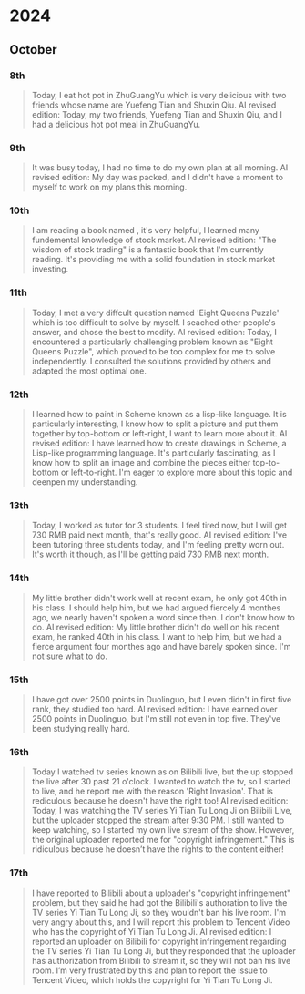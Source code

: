 # 2024

## October

### 8th
> Today, I eat hot pot in ZhuGuangYu which is very delicious with two friends whose name are Yuefeng Tian and Shuxin Qiu.
> AI revised edition: Today, my two friends, Yuefeng Tian and Shuxin Qiu, and I had a delicious hot pot meal in ZhuGuangYu.

### 9th
> It was busy today, I had no time to do my own plan at all morning.
> AI revised edition: My day was packed, and I didn't have a moment to myself to work on my plans this morning.

### 10th
> I am reading a book named <The Wisdom of Buy and Sell Stock>, it's very helpful, I learned many fundemental knowledge of stock market.
> AI revised edition: "The wisdom of stock trading" is a fantastic book that I'm currently reading. It's providing me with a solid foundation in stock market investing.

### 11th
> Today, I met a very diffcult question named 'Eight Queens Puzzle' which is too difficult to solve by myself. I seached other people's answer, and chose the best to modify.
> AI revised edition: Today, I encountered a particularly challenging problem known as "Eight Queens Puzzle", which proved to be too complex for me to solve independently. 
I consulted the solutions provided by others and adapted the most optimal one.

### 12th
> I learned how to paint in Scheme known as a lisp-like language. It is particularly interesting, I know how to split a picture and put them together by top-bottom or left-right, I want to learn more about it.
> AI revised edition: I have learned how to create drawings in Scheme, a Lisp-like programming language. It's particularly fascinating, as I know how to split an image and combine the pieces either top-to-bottom 
or left-to-right. I'm eager to explore more about this topic and deenpen my understanding.

### 13th
> Today, I worked as tutor for 3 students. I feel tired now, but I will get 730 RMB paid next month, that's really good.
> AI revised edition: I've been tutoring three students today, and I'm feeling pretty worn out. It's worth it though, as I'll be getting paid 730 RMB next month.

### 14th
> My little brother didn't work well at recent exam, he only got 40th in his class. I should help him, but we had argued fiercely 4 monthes ago, we nearly haven't spoken a word since then. I don't know how to do.
> AI revised edition: My little brother didn't do well on his recent exam, he ranked 40th in his class. I want to help him, but we had a fierce argument four monthes ago and have barely spoken since. I'm not sure what to do.

### 15th
> I have got over 2500 points in Duolinguo, but I even didn't in first five rank, they studied too hard.
> AI revised edition: I have earned over 2500 points in Duolinguo, but I'm still not even in top five. They've been studying really hard.

### 16th
> Today I watched tv series known as <Yi Tian Tu Long Ji> on Bilibili live, but the up stopped the live after 30 past 21 o'clock. I wanted to watch the tv, so I started to live, and he report me with the reason 'Right Invasion'. That is rediculous because he doesn't have the right too!
> AI revised edition: Today, I was watching the TV series Yi Tian Tu Long Ji on Bilibili Live, but the uploader stopped the stream after 9:30 PM. I still wanted to keep watching, so I started my own live stream of the show. However, the original uploader reported me for "copyright infringement." This is ridiculous because he doesn’t have the rights to the content either!

### 17th
> I have reported to Bilibili about a uploader's "copyright infringement" problem, but they said he had got the Bilibili's authoration to live the TV series Yi Tian Tu Long Ji, so they wouldn't 
ban his live room. I'm very angry about this, and I will report this problem to Tencent Video who has the copyright of Yi Tian Tu Long Ji.
> AI revised edition: I reported an uploader on Bilibili for copyright infringement regarding the TV series Yi Tian Tu Long Ji, but they responded that the uploader has authorization from Bilibili to stream it, so they will not ban his live room. I’m very frustrated by this and plan to report the issue to Tencent Video, which holds the copyright for Yi Tian Tu Long Ji.
